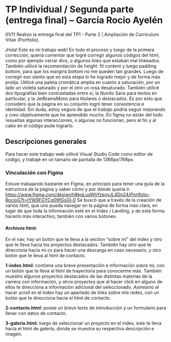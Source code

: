 # TP Individual / Segunda parte (entrega final) – García Rocio Ayelén
01/11 Realizo la entrega final del TP1 - Parte 2 | Ampliación de Currículum Vitae (Portfolio).

¡Hola! Este es mi trabajo web! En todo el proceso y luego de la primera corrección, quería comentar que logré corregir algunos códigos del html, como por ejemplo cerrar divs, o algunos links que estaban mal linkeados. También utilicé la recomendación de height: fit content y luego padding bottom, para que los margins bottom no me queden tan grandes. Luego de corregir eso siento que en esta etapa lo he logrado mejor y de forma más prolija. Utilicé una paleta cromática amplia en cuanto a saturación, por un lado un violeta saturado y por el otro un rosa desaturado. También utilicé dos tipografías bien contrastadas entre sí, la Nunito Sans para textos en particular, y la JetBrainsMono para titulares o destacados. Es por esto que considero que la página en su conjunto logró tener consistencia e identidad. Sin duda, estoy segura de que el trabajo podría seguir mejorando y creo objetivamente que he aprendido mucho. En figma no están del todo resueltas algunas interacciones, o algunas no funcionan, pero al fin y al cabo en el código pude lograrlo.

## Descripciones generales
Para hacer este trabajo web utilicé Visual Studio Code como editor de código, y trabajé en un tamaño de pantalla de 1366px/768px.
### Vinculación con Figma
Estuve trabajando bastante en Figma, en principio para tener una guía de la estructura de la página y saber cómo y por dónde quería ir. https://www.figma.com/design/h8kgLuxlNVfzeoyJL4Dn24/Portfolio-RocioG?t=tYW9FGYCg09fGsGl-0
Se buscó que a través de la creación de varios html, que uno pueda navegar en la página de forma más clara, en lugar de que toda la información esté en el Index / Landing, y de esta forma hacerlo más interactivo, también con varios botones. 

#### Archivos html:
En el nav, hay un botón que te lleva a la section “sobre mí” del index y otro que te lleva hacia los proyectos destacados. También hay otro que te direcciona hacia mi cv para hacer una descarga en caso necesario, y otro botón que te lleva al html de contacto. 

**1-index.html:** contiene una breve presentación e información sobre mí, con un botón que te lleva al html de trayectoria para conocerme más. También muestro algunos proyectos destacados de las distintas materias de la carrera con información, y otros proyectos que al hacer click en alguno de ellos te direcciona a información adicional del seleccionado. Asimismo al hacer scroll en el index hay un apartado de links sobre mis redes, con un botón que te direcciona hacia el html de contacto. 

**2-contacto.html:** posee un breve texto de introducción y un formulario para llenar con datos de contacto.

**3-galería.html:** luego de seleccionar un proyecto en el index, este te lleva hacia el html de galería, donde se muestra su respectiva descripción e imagen. 
